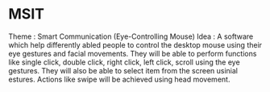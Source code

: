 # MSIT

Theme : Smart Communication (Eye-Controlling Mouse)
Idea : A software which help differently abled people to control the desktop mouse using their eye gestures and facial movements. 
They will be able to perform functions like single click, double click, right click, left click, scroll using the eye gestures. 
They will also be able to select item from the screen usinial  estures. Actions like swipe will be achieved using head movement.
